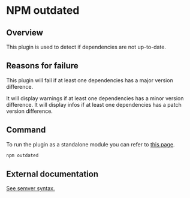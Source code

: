 # NPM outdated

## Overview

This plugin is used to detect if dependencies are not up-to-date.

## Reasons for failure
This plugin will fail if at least one dependencies has a major version difference.

It will display warnings if at least one dependencies has a minor version difference.
It will display infos if at least one dependencies has a patch version difference.

## Command
To run the plugin as a standalone module you can refer to [this page](https://docs.npmjs.com/cli/v6/commands/npm-outdated).

```bash
npm outdated
```

## External documentation

[See semver syntax.](https://semver.org/)
